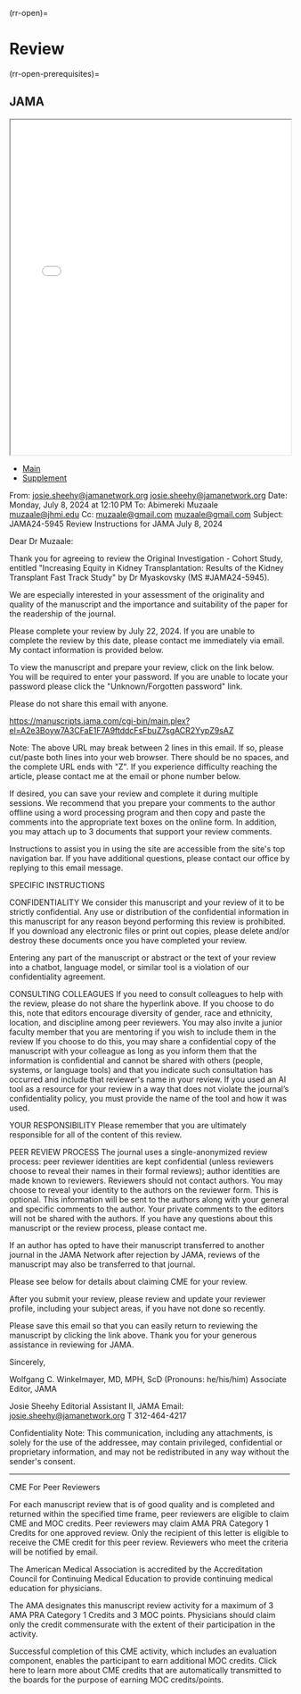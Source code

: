 (rr-open)=
# Review

(rr-open-prerequisites)=
## JAMA

<iframe src="part2/251416_0.pdf" width="100%" height="600px" style="borders:none"></iframe>

- [Main](part2/251416_0.pdf)
- [Supplement](part2/251416_0_supp.pdf)

From: josie.sheehy@jamanetwork.org <josie.sheehy@jamanetwork.org>
Date: Monday, July 8, 2024 at 12:10 PM
To: Abimereki Muzaale <muzaale@jhmi.edu>
Cc: muzaale@gmail.com <muzaale@gmail.com>
Subject: JAMA24-5945 Review Instructions for JAMA
July 8, 2024

Dear Dr Muzaale:

Thank you for agreeing to review the Original Investigation - Cohort Study, entitled "Increasing Equity in Kidney Transplantation: 
Results of the Kidney Transplant Fast Track Study" by Dr Myaskovsky (MS #JAMA24-5945).

We are especially interested in your assessment of the originality and quality of the manuscript and the importance and suitability of the paper for the readership of the journal.

Please complete your review by July 22, 2024. If you are unable to complete the review by this date, please contact me immediately via email. My contact information is provided below. 

To view the manuscript and prepare your review, click on the link below. You will be required to enter your password. If you are unable to locate your password please click the "Unknown/Forgotten password" link.

Please do not share this email with anyone.

https://manuscripts.jama.com/cgi-bin/main.plex?el=A2e3Boyw7A3CFaE1F7A9ftddcFsFbuZ7sgACR2YypZ9sAZ 

Note: The above URL may break between 2 lines in this email. If so, please cut/paste both lines into your web browser. There should be no spaces, and the complete URL ends with "Z". If you experience difficulty reaching the article, please contact me at the email or phone number below. 

If desired, you can save your review and complete it during multiple sessions. We recommend that you prepare your comments to the author offline using a word processing program and then copy and paste the comments into the appropriate text boxes on the online form. In addition, you may attach up to 3 documents that support your review comments. 

Instructions to assist you in using the site are accessible from the site's top navigation bar. If you have additional questions, please contact our office by replying to this email message. 

SPECIFIC INSTRUCTIONS 

CONFIDENTIALITY
We consider this manuscript and your review of it to be strictly confidential. Any use or distribution of the confidential information in this manuscript for any reason beyond performing this review is prohibited. If you download any electronic files or print out copies, please delete and/or destroy these documents once you have completed your review. 

Entering any part of the manuscript or abstract or the text of your review into a chatbot, language model, or similar tool is a violation of our confidentiality agreement.

CONSULTING COLLEAGUES
If you need to consult colleagues to help with the review, please do not share the hyperlink above. If you choose to do this, note that editors encourage diversity of gender, race and ethnicity, location, and discipline among peer reviewers. You may also invite a junior faculty member that you are mentoring if you wish to include them in the review If you choose to do this, you may share a confidential copy of the manuscript with your colleague as long as you inform them that the information is confidential and cannot be shared with others (people, systems, or language tools) and that you indicate such consultation has occurred and include that reviewer's name in your review. If you used an AI tool as a resource for your review in a way that does not violate the journal’s confidentiality policy, you must provide the name of the tool and how it was used.

YOUR RESPONSIBILITY
Please remember that you are ultimately responsible for all of the content of this review.

PEER REVIEW PROCESS
The journal uses a single-anonymized review process: peer reviewer identities are kept confidential (unless reviewers choose to reveal their names in their formal reviews); author identities are made known to reviewers. Reviewers should not contact authors. You may choose to reveal your identity to the authors on the reviewer form. This is optional. This information will be sent to the authors along with your general and specific comments to the author. Your private comments to the editors will not be shared with the authors. If you have any questions about this manuscript or the review process, please contact me.

If an author has opted to have their manuscript transferred to another journal in the JAMA Network after rejection by JAMA, reviews of the manuscript may also be transferred to that journal. 

Please see below for details about claiming CME for your review.

After you submit your review, please review and update your reviewer profile, including your subject areas, if you have not done so recently.

Please save this email so that you can easily return to reviewing the manuscript by clicking the link above. Thank you for your generous assistance in reviewing for JAMA. 

Sincerely,

Wolfgang C. Winkelmayer, MD, MPH, ScD (Pronouns: he/his/him)
Associate Editor, JAMA

Josie Sheehy
Editorial Assistant II, JAMA
Email: josie.sheehy@jamanetwork.org
T 312-464-4217

Confidentiality Note: This communication, including any attachments, is solely for the use of the addressee, may contain privileged, confidential or proprietary information, and may not be redistributed in any way without the sender's consent.
____________________________________________________________________________

CME For Peer Reviewers

For each manuscript review that is of good quality and is completed and returned within the specified time frame, peer reviewers are eligible to claim CME and MOC credits. Peer reviewers may claim AMA PRA Category 1 Credits for one approved review. Only the recipient of this letter is eligible to receive the CME credit for this peer review. Reviewers who meet the criteria will be notified by email.

The American Medical Association is accredited by the Accreditation Council for Continuing Medical Education to provide continuing medical education for physicians.

The AMA designates this manuscript review activity for a maximum of 3 AMA PRA Category 1 Credits and 3 MOC points. Physicians should claim only the credit commensurate with the extent of their participation in the activity.

Successful completion of this CME activity, which includes an evaluation component, enables the participant to earn additional MOC credits. Click here to learn more about CME credits that are automatically transmitted to the boards for the purpose of earning MOC credits/points. 
